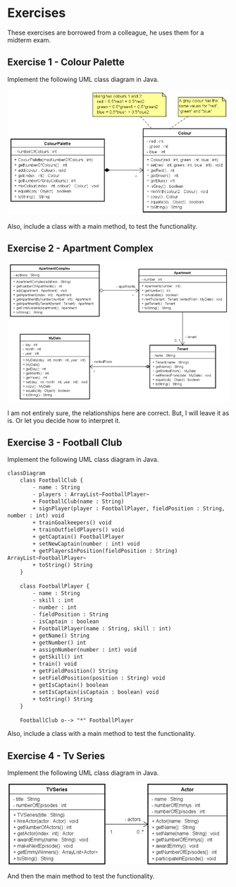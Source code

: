 # Exercises

These exercises are borrowed from a colleague, he uses them for a midterm exam.


## Exercise 1 - Colour Palette

Implement the following UML class diagram in Java.

![Colour Palette](Resources/ColourPalette.png)

Also, include a class with a main method, to test the functionality.

## Exercise 2 - Apartment Complex

![Apartment Complex](Resources/ApartmentComplex.png)

I am not entirely sure, the relationships here are correct. But, I will leave it as is. Or let you decide how to interpret it.

## Exercise 3 - Football Club

Implement the following UML class diagram in Java.

```mermaid
classDiagram
    class FootballClub {
        - name : String
        - players : ArrayList~FootballPlayer~
        + FootballClub(name : String)
        + signPlayer(player : FootballPlayer, fieldPosition : String, number : int) void
        + trainGoalkeepers() void
        + trainOutfieldPlayers() void
        + getCaptain() FootballPlayer
        + setNewCaptain(number : int) void
        + getPlayersInPosition(fieldPosition : String) ArrayList~FootballPlayer~
        + toString() String
    }
    
    class FootballPlayer {
        - name : String
        - skill : int
        - number : int
        - fieldPosition : String
        - isCaptain : boolean
        + FootballPlayer(name : String, skill : int)
        + getName() String
        + getNumber() int
        + assignNumber(number : int) void
        + getSkill() int
        + train() void
        + getFieldPosition() String
        + setFieldPosition(position : String) void
        + getIsCaptain() boolean
        + setIsCaptain(isCaptain : boolean) void
        + toString() String
    }
    
    FootballClub o--> "*" FootballPlayer
```

Also, include a class with a main method to test the functionality.

## Exercise 4 - Tv Series

Implement the following UML class diagram in Java.

![Tv Series](Resources/TvSeries.png)

And then the main method to test the functionality.